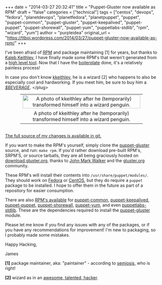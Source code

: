 +++
date = "2014-03-27 20:32:41"
title = "Puppet-Gluster now available as RPM"
draft = "false"
categories = ["technical"]
tags = ["centos", "devops", "fedora", "planetdevops", "planetfedora", "planetpuppet", "puppet", "puppet-common", "puppet-gluster", "puppet-keepalived", "puppet-puppet", "puppet-shorewall", "puppet-yum", "puppetlabs-stdlib", "rpm", "wizard", "yum"]
author = "purpleidea"
original_url = "https://ttboj.wordpress.com/2014/03/27/puppet-gluster-now-available-as-rpm/"
+++

I've been afraid of <a href="https://en.wikipedia.org/wiki/RPM_Package_Manager">RPM</a> and package maintaining [1] for years, but thanks to <a href="http://www.keithley.org/kaleb/kaleb.html">Kaleb Keithley</a>, I have finally made some RPM's that weren't generated from a <a href="http://docs.python.org/3/distutils/builtdist.html">high level tool</a>. Now that I have the <a href="https://github.com/purpleidea/puppet-gluster/commit/241956937f9778c332335267fac1256792c71155">boilerplate</a> done, it's a relatively painless process!

In case you don't know <a href="https://twitter.com/kalebkuechle">kkeithley</a>, he is a wizard [2] who happens to also be especially cool and hardworking. If you meet him, be sure to buy him a <a href="https://en.wikipedia.org/wiki/Beer"><em>$BEVERAGE</em></a>. &lt;/plug&gt;

<table style="text-align:center; width:80%; margin:0 auto;"><tr><td><a href="wizard_penguin.png"><img class="size-large wp-image-799" src="wizard_penguin.png" alt="A photo of kkeithley after he (temporarily) transformed himself into a wizard penguin." width="100%" height="100%" /></a></td></tr><tr><td> A photo of kkeithley after he (temporarily) transformed himself into a wizard penguin.</td></tr></table></br />

<a href="https://github.com/purpleidea/puppet-gluster/commit/241956937f9778c332335267fac1256792c71155">The full source of my changes is available in git.</a>

If you want to make the RPM's yourself, simply clone the <a title="puppet-gluster" href="https://github.com/purpleidea/puppet-gluster/">puppet-gluster</a> source, and run: <code>make rpm</code>. If you'd rather download pre-built RPM's, SRPM'S, or source tarballs, they are all being graciously hosted on <a href="https://dl.fedoraproject.org/pub/alt/purpleidea/puppet-gluster/">download.gluster.org</a>, thanks to <a href="https://twitter.com/johnmark">John Mark Walker</a> and the <a href="http://www.gluster.org/">gluster.org</a> community.

These RPM's will install their contents into <code>/usr/share/puppet/modules/</code>. They should work on <a href="https://fedoraproject.org/">Fedora</a> or <a href="https://www.centos.org/">CentOS</a>, but they do require a <code>puppet</code> package to be installed. I hope to offer them in the future as part of a repository for easier consumption.

There are also <a href="https://dl.fedoraproject.org/pub/alt/purpleidea/">RPM's available</a> for <a title="Screencasts of Puppet-Gluster + Vagrant" href="https://github.com/purpleidea/puppet-common">puppet-common</a>, <a href="https://github.com/purpleidea/puppet-keepalived">puppet-keepalived</a>, <a href="https://github.com/purpleidea/puppet-puppet">puppet-puppet</a>, <a href="https://github.com/purpleidea/puppet-shorewall">puppet-shorewall</a>, <a href="https://github.com/purpleidea/puppet-yum">puppet-yum</a>, and even <a href="https://github.com/purpleidea/puppetlabs-stdlib">puppetlabs-stdlib</a>. These are the dependencies required to install the <a title="Screencasts of Puppet-Gluster + Vagrant" href="https://github.com/purpleidea/puppet-gluster">puppet-gluster</a> module.

Please let me know if you find any issues with any of the packages, or if you have any recommendations for improvement! I'm new to packaging, so I probably made some mistakes.

Happy Hacking,

James

<strong>[1]</strong> package maintainer, aka: "paintainer" - according to <a href="https://github.com/semiosis">semiosis</a>, who is right!

<strong>[2]</strong> wizard as in an <a href="http://www.catb.org/jargon/html/W/wizard.html">awesome, talented, hacker</a>.

